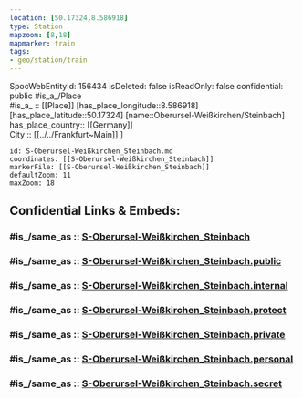 ```yaml
---
location: [50.17324,8.586918] 
type: Station 
mapzoom: [8,18] 
mapmarker: train 
tags:
- geo/station/train
---
```

SpocWebEntityId: 156434
isDeleted: false
isReadOnly: false
confidential: public
#is_a_/Place  
#is_a_ :: [[Place]] 
[has_place_longitude::8.586918] 
[has_place_latitude::50.17324] 
[name::Oberursel-Weißkirchen/Steinbach] 
has_place_country:: [[Germany]]  
City :: [[../../Frankfurt~Main]] ] 


```leaflet
id: S-Oberursel-Weißkirchen_Steinbach.md
coordinates: [[S-Oberursel-Weißkirchen_Steinbach]] 
markerFile: [[S-Oberursel-Weißkirchen_Steinbach]] 
defaultZoom: 11 
maxZoom: 18
```


## Confidential Links & Embeds: 

### #is_/same_as :: [S-Oberursel-Weißkirchen_Steinbach](/_Standards/Earth/Continent/Europe/Europe~Central/Germany/Germany~West/Hessen/counties~Hessen/Frankfurt~Main/Stations-FFM~S/S-Oberursel-Weißkirchen_Steinbach.md) 

### #is_/same_as :: [S-Oberursel-Weißkirchen_Steinbach.public](/_public/Earth/Continent/Europe/Europe~Central/Germany/Germany~West/Hessen/counties~Hessen/Frankfurt~Main/Stations-FFM~S/S-Oberursel-Weißkirchen_Steinbach.public.md) 

### #is_/same_as :: [S-Oberursel-Weißkirchen_Steinbach.internal](/_internal/Earth/Continent/Europe/Europe~Central/Germany/Germany~West/Hessen/counties~Hessen/Frankfurt~Main/Stations-FFM~S/S-Oberursel-Weißkirchen_Steinbach.internal.md) 

### #is_/same_as :: [S-Oberursel-Weißkirchen_Steinbach.protect](/_protect/Earth/Continent/Europe/Europe~Central/Germany/Germany~West/Hessen/counties~Hessen/Frankfurt~Main/Stations-FFM~S/S-Oberursel-Weißkirchen_Steinbach.protect.md) 

### #is_/same_as :: [S-Oberursel-Weißkirchen_Steinbach.private](/_private/Earth/Continent/Europe/Europe~Central/Germany/Germany~West/Hessen/counties~Hessen/Frankfurt~Main/Stations-FFM~S/S-Oberursel-Weißkirchen_Steinbach.private.md) 

### #is_/same_as :: [S-Oberursel-Weißkirchen_Steinbach.personal](/_personal/Earth/Continent/Europe/Europe~Central/Germany/Germany~West/Hessen/counties~Hessen/Frankfurt~Main/Stations-FFM~S/S-Oberursel-Weißkirchen_Steinbach.personal.md) 

### #is_/same_as :: [S-Oberursel-Weißkirchen_Steinbach.secret](/_secret/Earth/Continent/Europe/Europe~Central/Germany/Germany~West/Hessen/counties~Hessen/Frankfurt~Main/Stations-FFM~S/S-Oberursel-Weißkirchen_Steinbach.secret.md)

